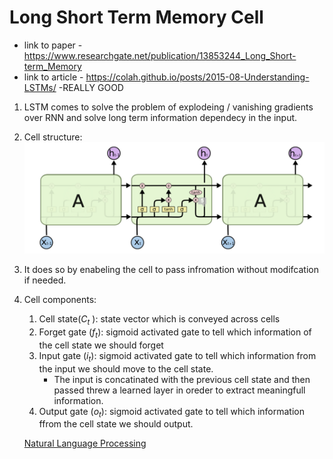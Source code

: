 # Long Short Term Memory Cell
* link to paper - https://www.researchgate.net/publication/13853244_Long_Short-term_Memory
* link to article - https://colah.github.io/posts/2015-08-Understanding-LSTMs/ -REALLY GOOD
1) LSTM comes to solve the problem of explodeing / vanishing gradients over RNN and solve long term information dependecy in the input.
2) Cell structure:
![](%D7%A6%D7%99%D7%9C%D7%95%D7%9D%20%D7%9E%D7%A1%D7%9A%202020-10-09%20%D7%91-18.05.40.png)

3) It does so by enabeling the cell to pass infromation without modifcation if needed.
4) Cell components:
	1) Cell state($C_t$ ): state vector which is conveyed across cells
	2) Forget gate ($f_t$): sigmoid activated gate to tell which information of the cell state we should forget
	3) Input gate ($i_t$): sigmoid activated gate to tell which information from the input we should move to the cell state.
		- The input is concatinated with the previous cell state and then passed threw a learned layer in oreder to extract meaningfull information.
	4) Output gate ($o_t$): sigmoid activated gate to tell which information ffrom the cell state we should output.
	
	[Natural Language Processing](Natural%20Language%20Processing.md)